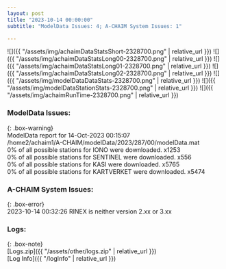 ```yaml
---
layout: post
title: "2023-10-14 00:00:00"
subtitle: "ModelData Issues: 4; A-CHAIM System Issues: 1"

---
```


![]({{ "/assets/img/achaimDataStatsShort-2328700.png" | relative_url }})
![]({{ "/assets/img/achaimDataStatsLong00-2328700.png" | relative_url }})
![]({{ "/assets/img/achaimDataStatsLong01-2328700.png" | relative_url }})
![]({{ "/assets/img/achaimDataStatsLong02-2328700.png" | relative_url }})
![]({{ "/assets/img/modelDataDataStats-2328700.png" | relative_url }})
![]({{ "/assets/img/modelDataStationStats-2328700.png" | relative_url }})
![]({{ "/assets/img/achaimRunTime-2328700.png" | relative_url }})


### ModelData Issues:  
  
{: .box-warning}  
 ModelData report for 14-Oct-2023 00:15:07   
 /home2/achaim1/A-CHAIM/modelData/2023/287/00/modelData.mat   
 0% of all possible stations for IONO were downloaded. x1253   
 0% of all possible stations for SENTINEL were downloaded. x556   
 0% of all possible stations for KASI were downloaded. x5765   
 0% of all possible stations for KARTVERKET were downloaded. x5474   
  
### A-CHAIM System Issues:  
  
{: .box-error}  
2023-10-14 00:32:26 RINEX is neither version 2.xx or 3.xx  

### Logs:  
  
{: .box-note}  
[Logs.zip]({{ "/assets/other/logs.zip" | relative_url }})  
[Log Info]({{ "/logInfo" | relative_url }})  
